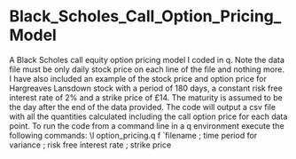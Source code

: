 # Black_Scholes_Call_Option_Pricing_Model
A Black Scholes call equity option pricing model I coded in q.
Note the data file must be only daily stock price on each line of the file and nothing more.
I have also included an example of the stock price and option price for Hargreaves Lansdown stock with a period of 180 days, a constant risk free interest rate of 2% and a strike price of £14.
The maturity is assumed to be the day after the end of the data provided.
The code will output a csv file with all the quantities calculated including the call option price for each data point.
To run the code from a command line in a q environment execute the following commands:
\l option_pricing.q
f `filename ; time period for variance ; risk free interest rate ; strike price
